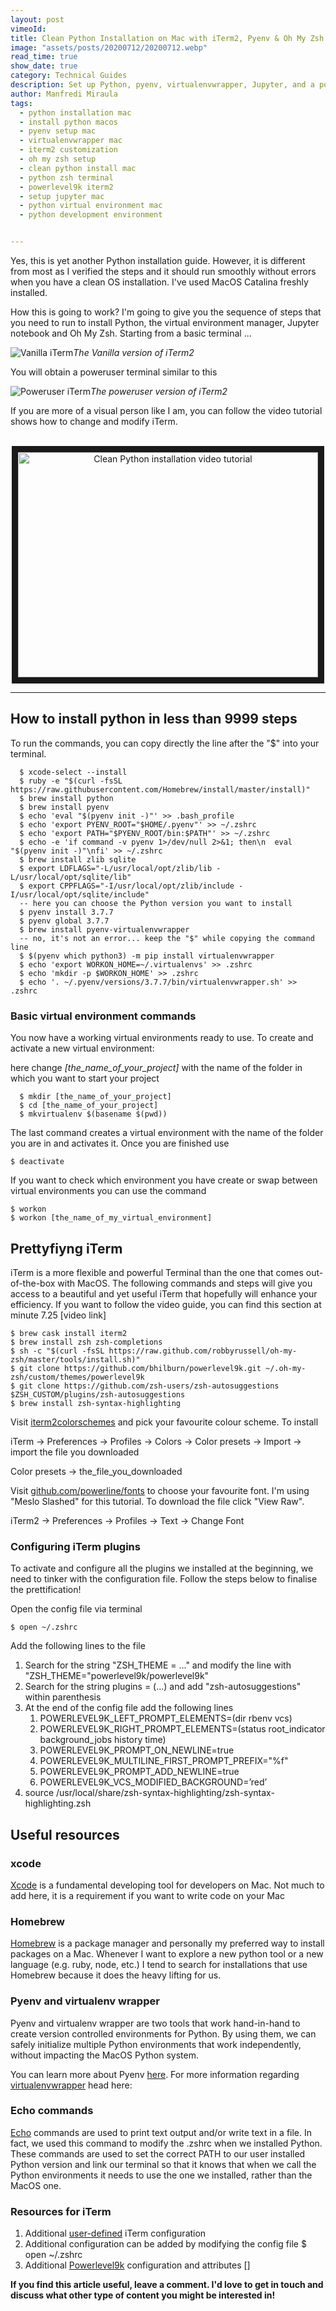 ```yaml
---
layout: post
vimeoId: 
title: Clean Python Installation on Mac with iTerm2, Pyenv & Oh My Zsh
image: "assets/posts/20200712/20200712.webp"
read_time: true
show_date: true
category: Technical Guides
description: Set up Python, pyenv, virtualenvwrapper, Jupyter, and a power terminal with iTerm2 and Oh My Zsh on a fresh MacOS. Follow this clean, no-error installation guide.
author: Manfredi Miraula
tags:
  - python installation mac
  - install python macos
  - pyenv setup mac
  - virtualenvwrapper mac
  - iterm2 customization
  - oh my zsh setup
  - clean python install mac
  - python zsh terminal
  - powerlevel9k iterm2
  - setup jupyter mac
  - python virtual environment mac
  - python development environment


---
```



Yes, this is yet another Python installation guide. However, it is different from most as I verified the steps and it should run smoothly without errors when you have a clean OS installation. I've used MacOS Catalina freshly installed.

How this is going to work? I'm going to give you the sequence of steps that you need to run to install Python, the virtual environment manager, Jupyter notebook and Oh My Zsh. Starting from a basic terminal ...

![Vanilla iTerm](/assets/img/posts/20200712/vanilla.png)_The Vanilla version of iTerm2_

You will obtain a poweruser terminal similar to this

![Poweruser iTerm](/assets/img/posts/20200712/poweruser.png)_The poweruser version of iTerm2_

If you are more of a visual person like I am, you can follow the video tutorial shows how to change and modify iTerm.


<center>
<br>
<a href="http://www.youtube.com/watch?feature=player_embedded&v=xrrd1aw-BXg
" target="_blank"><img src="http://img.youtube.com/vi/xrrd1aw-BXg/0.jpg" 
alt="Clean Python installation video tutorial" width="480" height="360" border="10" /></a>
<br>
</center>

<hr>

## How to install python in less than 9999 steps

To run the commands, you can copy directly the line after the "$" into your terminal.

```shell
  $ xcode-select --install
  $ ruby -e "$(curl -fsSL https://raw.githubusercontent.com/Homebrew/install/master/install)"
  $ brew install python
  $ brew install pyenv
  $ echo 'eval "$(pyenv init -)"' >> .bash_profile
  $ echo 'export PYENV_ROOT="$HOME/.pyenv"' >> ~/.zshrc
  $ echo 'export PATH="$PYENV_ROOT/bin:$PATH"' >> ~/.zshrc
  $ echo -e 'if command -v pyenv 1>/dev/null 2>&1; then\n  eval "$(pyenv init -)"\nfi' >> ~/.zshrc
  $ brew install zlib sqlite
  $ export LDFLAGS="-L/usr/local/opt/zlib/lib -L/usr/local/opt/sqlite/lib"
  $ export CPPFLAGS="-I/usr/local/opt/zlib/include -I/usr/local/opt/sqlite/include"
  -- here you can choose the Python version you want to install
  $ pyenv install 3.7.7
  $ pyenv global 3.7.7
  $ brew install pyenv-virtualenvwrapper
  -- no, it's not an error... keep the "$" while copying the command line
  $ $(pyenv which python3) -m pip install virtualenvwrapper
  $ echo 'export WORKON_HOME=~/.virtualenvs' >> .zshrc
  $ echo 'mkdir -p $WORKON_HOME' >> .zshrc
  $ echo '. ~/.pyenv/versions/3.7.7/bin/virtualenvwrapper.sh' >> .zshrc
```

### Basic virtual environment commands

You now have a working virtual environments ready to use. To create and activate a new virtual environment:

here change _[the_name_of_your_project]_ with the name of the folder in which you want to start your project

```shell
  $ mkdir [the_name_of_your_project]
  $ cd [the_name_of_your_project]
  $ mkvirtualenv $(basename $(pwd))
```

The last command creates a virtual environment with the name of the folder you are in and activates it. Once you are finished use

```shell
$ deactivate
```

If you want to check which environment you have create or swap between virtual environments you can use the command

```shell
$ workon
$ workon [the_name_of_my_virtual_environment]
```

## Prettyfiyng iTerm

iTerm is a more flexible and powerful Terminal than the one that comes out-of-the-box with MacOS. The following commands and steps will give you access to a beautiful and yet useful iTerm that hopefully will enhance your efficiency. If you want to follow the video guide, you can find this section at minute 7.25 [video link]

```shell
$ brew cask install iterm2
$ brew install zsh zsh-completions
$ sh -c "$(curl -fsSL https://raw.github.com/robbyrussell/oh-my-zsh/master/tools/install.sh)"
$ git clone https://github.com/bhilburn/powerlevel9k.git ~/.oh-my-zsh/custom/themes/powerlevel9k
$ git clone https://github.com/zsh-users/zsh-autosuggestions $ZSH_CUSTOM/plugins/zsh-autosuggestions
$ brew install zsh-syntax-highlighting
```

Visit [iterm2colorschemes][colorscheme] and pick your favourite colour scheme. To install

iTerm → Preferences → Profiles → Colors → Color presets → Import → import the file you downloaded

Color presets → the_file_you_downloaded

Visit [github.com/powerline/fonts][powerline] to choose your favourite font. I'm using "Meslo Slashed" for this tutorial. To download the file click "View Raw".

iTerm2 → Preferences → Profiles → Text → Change Font

### Configuring iTerm plugins

To activate and configure all the plugins we installed at the beginning, we need to tinker with the configuration file. Follow the steps below to finalise the prettification!

Open the config file via terminal

```shell
$ open ~/.zshrc
```

Add the following lines to the file

1. Search for the string "ZSH_THEME = ..." and modify the line with "ZSH_THEME="powerlevel9k/powerlevel9k"
1. Search for the string plugins = (...) and add "zsh-autosuggestions" within parenthesis
1. At the end of the config file add the following lines
   1. POWERLEVEL9K_LEFT_PROMPT_ELEMENTS=(dir rbenv vcs)
   1. POWERLEVEL9K_RIGHT_PROMPT_ELEMENTS=(status root_indicator background_jobs history time)
   1. POWERLEVEL9K_PROMPT_ON_NEWLINE=true
   1. POWERLEVEL9K_MULTILINE_FIRST_PROMPT_PREFIX="%f"
   1. POWERLEVEL9K_PROMPT_ADD_NEWLINE=true
   1. POWERLEVEL9K_VCS_MODIFIED_BACKGROUND=’red’
1. source /usr/local/share/zsh-syntax-highlighting/zsh-syntax-highlighting.zsh

## Useful resources

### xcode

[Xcode][xcode] is a fundamental developing tool for developers on Mac. Not much to add here, it is a requirement if you want to write code on your Mac

### Homebrew

[Homebrew][brew] is a package manager and personally my preferred way to install packages on a Mac. Whenever I want to explore a new python tool or a new language (e.g. ruby, node, etc.) I tend to search for installations that use Homebrew because it does the heavy lifting for us.

### Pyenv and virtualenv wrapper

Pyenv and virtualenv wrapper are two tools that work hand-in-hand to create version controlled environments for Python. By using them, we can safely initialize multiple Python environments that work independently, without impacting the MacOS Python system.

You can learn more about Pyenv [here][pyenv]. For more information regarding [virtualenvwrapper][venv] head here:

### Echo commands

[Echo][echo] commands are used to print text output and/or write text in a file. In fact, we used this command to modify the .zshrc when we installed Python. These commands are used to set the correct PATH to our user installed Python version and link our terminal so that it knows that when we call the Python environments it needs to use the one we installed, rather than the MacOS one.

### Resources for iTerm

1. Additional [user-defined][user] iTerm configuration
1. Additional configuration can be added by modifying the config file
   $ open ~/.zshrc
1. Additional [Powerlevel9k][power] configuration and attributes []

**If you find this article useful, leave a comment. I'd love to get in touch and discuss what other type of content you might be interested in!**

[colorscheme]: https://iterm2colorschemes.com/
[powerline]: https://github.com/powerline/fonts
[xcode]: https://it.wikipedia.org/wiki/Xcode
[brew]: https://en.wikipedia.org/wiki/Homebrew_(package_manager)
[pyenv]: https://github.com/pyenv/pyenv/wiki
[echo]: http://www.linfo.org/echo.html
[venv]: https://virtualenvwrapper.readthedocs.io/en/latest/index.html
[user]: https://github.com/Powerlevel9k/powerlevel9k/wiki/Show-Off-Your-Config
[power]: https://github.com/Powerlevel9k/powerlevel9k#customizing-prompt-segments
[youtube]: https://youtu.be/xrrd1aw-BXg

